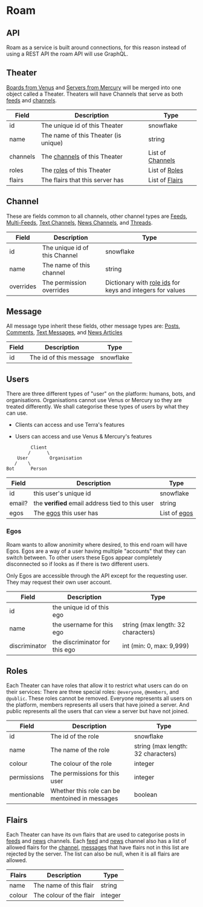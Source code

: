 # Roam

## API

Roam as a service is built around connections, for this reason instead of using a REST API the roam API will use GraphQL.

## Theater

[Boards from Venus](analysis-Venus.md#Boards) and [Servers from Mercury](analysis-Mercury.md#Servers) will be merged into one object called a Theater. Theaters will have Channels that serve as both [feeds](analysis-Venus.md#Feeds) and [channels](analysis-Mercury.md#Channels).

| Field | Description | Type |
|-------|-------------|------|
| id | The unique id of this Theater | snowflake |
| name | The name of this Theater (is unique) | string |
| channels | The [channels](#channel) of this Theater | List of [Channels](#channel) |
| roles | The [roles](#roles) of this Theater | List of [Roles](#roles) |
| flairs | The flairs that this server has | List of [Flairs](#flairs) |

## Channel

These are fields common to all channels, other channel types are [Feeds](design-Venus.md#feed), [Multi-Feeds](design-Venus.md#multi-feed), [Text Channels](design-Mercury.md#text-channel), [News Channels](design-Mercury.md#news-channel), and [Threads](design-Mercury.md#thread).

| Field | Description | Type |
|-------|-------------|------|
| id | The unique id of this Channel | snowflake |
| name | The name of this channel | string |
| overrides | The permission overrides | Dictionary with [role ids](#roles) for keys and integers for values |

## Message

All message type inherit these fields, other message types are: [Posts](design-Venus.md#post), [Comments](design-Venus.md#comment), [Text Messages](design-Mercury.md#text-message), and [News Articles](design-Mercury.md#news-article)

| Field | Description | Type |
|-------|-------------|------|
| id | The id of this message | snowflake |

## Users

There are three different types of "user" on the platform: humans, bots, and organisations. Organisations cannot use Venus or Mercury so they are treated differently. We shall categorise these types of users by what they can use.

- Clients can access and use Terra's features

- Users can access and use Venus & Mercury's features

```
         Client
        /      \
    User        Organisation
   /    \
Bot      Person
```

| Field | Description | Type |
|-------|-------------|------|
| id | this user's unique id | snowflake |
| email? | the __verified__ email address tied to this user | string |
| egos | The [egos](#egos) this user has | List of [egos](#egos) |

### Egos

Roam wants to allow anonimity where desired, to this end roam will have Egos. Egos are a way of a user having multiple "accounts" that they can switch between. To other users these Egos appear completely disconnected so if looks as if there is two different users.

Only Egos are accessible through the API except for the requesting user. They may request their own user account.

| Field | Description | Type |
|-------|-------------|------|
| id | the unique id of this ego |
| name | the username for this ego | string (max length: 32 characters) |
| discriminator | the discriminator for this ego | int (min: 0, max: 9,999) |

## Roles

Each Theater can have roles that allow it to restrict what users can do on their services:
There are three special roles: `@everyone`, `@members`, and `@public`. These roles cannot be removed. Everyone represents all users on the platform, members represents all users that have joined a server. And public represents all the users that can view a server but have not joined.

| Field | Description | Type |
|-------|-------------|------|
| id | The id of the role | snowflake |
| name | The name of the role | string (max length: 32 characters) |
| colour | The colour of the role | integer |
| permissions | The permissions for this user | integer |
| mentionable | Whether this role can be mentoined in messages | boolean |

## Flairs

Each Theater can have its ovn flairs that are used to categorise posts in [feeds](design-Venus.md#feed) and [news](design-Mercury.md#news-channel) channels. Each [feed](design-Venus.md#feed) and [news](design-Mercury.md#news-channel) channel also has a list of allowed flairs for the [channel](#channel), [messages](#message) that have flairs not in this list are rejected by the server. The list can also be null, when it is all flairs are allowed.

| Flairs | Description | Type |
|--------|-------------|------|
| name | The name of this flair | string |
| colour | The colour of the flair | integer |
